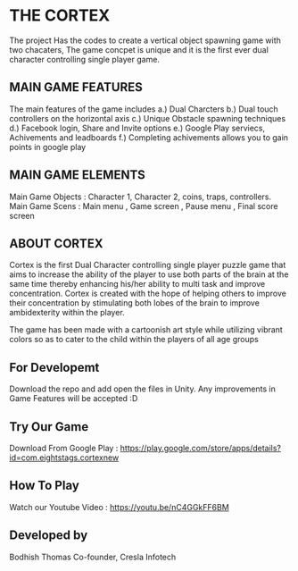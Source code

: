 # THE CORTEX

The project Has the codes to create a vertical object spawning game with two chacaters,
The game concpet is unique and it is the first ever dual character controlling single player game.

## MAIN GAME FEATURES

The main features of the game includes
a.) Dual Charcters
b.) Dual touch controllers on the horizontal axis
c.) Unique Obstacle spawning techniques 
d.) Facebook login, Share and Invite options
e.) Google Play serviecs, Achivements and leadboards
f.) Completing achivements allows you to  gain points in google play

## MAIN GAME ELEMENTS

Main Game Objects    : Character 1, Character 2, coins, traps, controllers.
Main Game Scens      : Main menu , Game screen , Pause menu , Final score screen

## ABOUT CORTEX

Cortex is the first Dual Character controlling single player puzzle game that aims to increase the ability of the player to use both parts of the brain at the same time thereby enhancing his/her ability to multi task and improve concentration. 
Cortex is created with the hope of helping others to improve their concentration by stimulating both lobes of the brain to improve ambidexterity within the player.

The game has been made with a cartoonish art style while utilizing vibrant colors so as to cater to the child within the players of all age groups

## For Developemt
Download the repo and add open the files in Unity. Any improvements in Game Features will be accepted :D

## Try Our Game
Download From Google Play : https://play.google.com/store/apps/details?id=com.eightstags.cortexnew

## How To Play
Watch our Youtube Video : https://youtu.be/nC4GGkFF6BM

## Developed by 
Bodhish Thomas
Co-founder,
Cresla Infotech
